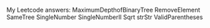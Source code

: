 My Leetcode answers: 
MaximumDepthofBinaryTree
RemoveElement
SameTree
SingleNumber
SingleNumberII
Sqrt
strStr
ValidParentheses
